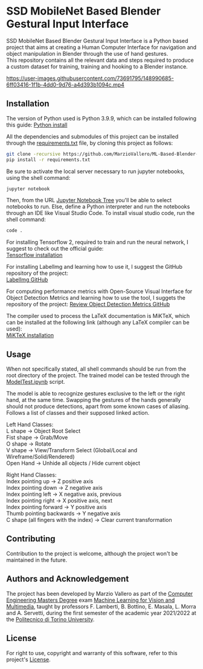 # SSD MobileNet Based Blender Gestural Input Interface

SSD MobileNet Based Blender Gestural Input Interface is a Python based project that aims at creating a Human Computer Interface for navigation and object manipulation in Blender through the use of hand gestures.  
This repository contains all the relevant data and steps required to produce a custom dataset for training, training and hooking to a Blender instance.  


https://user-images.githubusercontent.com/73691795/148990685-6ff03416-1f1b-4dd0-9d76-a4d393b1094c.mp4


## Installation

The version of Python used is Python 3.9.9, which can be installed following this guide:
[Python install](https://www.python.org/downloads/)

All the dependencies and submodules of this project can be installed through the [requirements.txt](https://github.com/MarzioVallero/ML-Based-Blender-Gestural-Input-Interface/blob/master/requirements.txt) file, by cloning this project as follows:
```bash
git clone -recursive https://github.com/MarzioVallero/ML-Based-Blender-Gestural-Input-Interface.git
pip install -r requirements.txt
```

Be sure to activate the local server necessary to run jupyter notebooks, using the shell command:  
```bash
jupyter notebook
```

Then, from the URL [Jupyter Notebook Tree](http://127.0.0.1:8888/tree) you'll be able to select notebooks to run. 
Else, define a Python interpreter and run the notebooks through an IDE like Visual Studio Code.
To install visual studio code, run the shell command:
```bash
code .
```

For installing Tensorflow 2, required to train and run the neural network, I suggest to check out the official guide:  
[Tensorflow installation](https://www.tensorflow.org/install)  

For installing LabelImg and learning how to use it, I suggest the GitHub repository of the project:  
[LabelImg GitHub](https://github.com/tzutalin/labelImg)  

For computing performance metrics with Open-Source Visual Interface for Object Detection Metrics and learning how to use the tool, I suggets the repository of the project:
[Review Object Detection Metrics GitHub](https://github.com/rafaelpadilla/review_object_detection_metrics)

The compiler used to process the LaTeX documentation is MiKTeX, which can be installed at the following link (although any LaTeX compiler can be used):  
[MiKTeX installation](https://miktex.org/download)

## Usage

When not specifically stated, all shell commands should be run from the root directory of the project.
The trained model can be tested through the [ModelTest.ipynb](https://github.com/MarzioVallero/ML-Based-Blender-Gestural-Input-Interface/blob/master/ModelTest.ipynb) script.

The model is able to recognize gestures exclusive to the left or the right hand, at the same time. Swapping the gestures of the hands generally should not produce detections, apart from some known cases of aliasing.  
Follows a list of classes and their supposed linked action.  

Left Hand Classes:   
L shape -> Object Root Select  
Fist shape -> Grab/Move  
O shape -> Rotate  
V shape -> View/Transform Select (Global/Local and Wireframe/Solid/Rendered)  
Open Hand -> Unhide all objects / Hide current object  

Right Hand Classes:  
Index pointing up -> Z positive axis  
Index pointing down -> Z negative axis  
Index pointing left -> X negative axis, previous  
Index pointing right -> X positive axis, next  
Index pointing forward -> Y positive axis  
Thumb pointing backwards -> Y negative axis  
C shape (all fingers with the index) -> Clear current transformation  


## Contributing
Contribution to the project is welcome, although the project won't be maintained in the future.  

## Authors and Acknowledgement

The project has been developed by Marzio Vallero as part of the [Computer Engineering Masters Degree](https://didattica.polito.it/pls/portal30/sviluppo.offerta_formativa.corsi?p_sdu_cds=37:18&p_lang=EN) exam [Machine Learning for Vision and Multimedia](https://didattica.polito.it/pls/portal30/gap.pkg_guide.viewGap?p_cod_ins=01URPOV&p_a_acc=2021&p_header=S&p_lang=EN&multi=N), taught by professors F. Lamberti, B. Bottino, E. Masala, L. Morra and A. Servetti, during the first semester of the academic year 2021/2022 at the [Politecnico di Torino University](https://www.polito.it/).

## License
For right to use, copyright and warranty of this software, refer to this project's [License](License.md).
